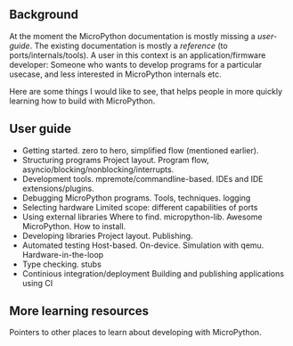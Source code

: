 
## Background
At the moment the MicroPython documentation is mostly missing a *user-guide*.
The existing documentation is mostly a *reference* (to ports/internals/tools).
A user in this context is an application/firmware developer:
Someone who wants to develop programs for a particular usecase,
and less interested in MicroPython internals etc.

Here are some things I would like to see, that helps people in more quickly learning how to build with MicroPython.

## User guide

- Getting started. zero to hero, simplified flow (mentioned earlier).
- Structuring programs
Project layout. Program flow, asyncio/blocking/nonblocking/interrupts.
- Development tools.
mpremote/commandline-based. IDEs and IDE extensions/plugins.
- Debugging MicroPython programs.
Tools, techniques. logging
- Selecting hardware
Limited scope: different capabilities of ports
- Using external libraries
Where to find. micropython-lib. Awesome MicroPython. How to install.
- Developing libraries
Project layout. Publishing.
- Automated testing
Host-based. On-device. Simulation with qemu. Hardware-in-the-loop
- Type checking.
stubs
- Continious integration/deployment
Building and publishing applications using CI


## More learning resources
Pointers to other places to learn about developing with MicroPython.
